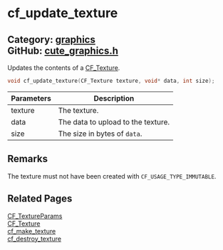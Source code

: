 # cf_update_texture

Category: [graphics](https://github.com/RandyGaul/cute_framework/blob/master/docs/api_reference?id=graphics)  
GitHub: [cute_graphics.h](https://github.com/RandyGaul/cute_framework/blob/master/include/cute_graphics.h)  
---

Updates the contents of a [CF_Texture](https://github.com/RandyGaul/cute_framework/blob/master/docs/graphics/cf_texture.md).

```cpp
void cf_update_texture(CF_Texture texture, void* data, int size);
```

Parameters | Description
--- | ---
texture | The texture.
data | The data to upload to the texture.
size | The size in bytes of `data`.

## Remarks

The texture must not have been created with `CF_USAGE_TYPE_IMMUTABLE`.

## Related Pages

[CF_TextureParams](https://github.com/RandyGaul/cute_framework/blob/master/docs/graphics/cf_textureparams.md)  
[CF_Texture](https://github.com/RandyGaul/cute_framework/blob/master/docs/graphics/cf_texture.md)  
[cf_make_texture](https://github.com/RandyGaul/cute_framework/blob/master/docs/graphics/cf_make_texture.md)  
[cf_destroy_texture](https://github.com/RandyGaul/cute_framework/blob/master/docs/graphics/cf_destroy_texture.md)  
